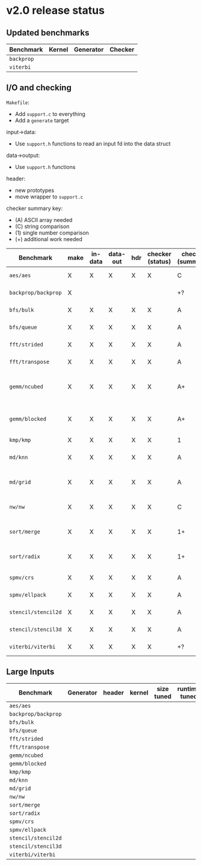 # v2.0 release status

## Updated benchmarks

Benchmark | Kernel | Generator | Checker
--------- | ------ | --------- | -------
`backprop` | | |
`viterbi` | | |

## I/O and checking
`Makefile`:
 - Add `support.c` to everything
 - Add a `generate` target

input->data:
 - Use `support.h` functions to read an input fd into the data struct

data->output:
 - Use `support.h` functions

header:
 - new prototypes
 - move wrapper to `support.c`

checker summary key:
 - (A) ASCII array needed
 -  (C) string comparison
 - (1) single number comparison
 - (+) additional work needed

Benchmark | make | in-data | data-out | hdr | checker (status) | checker (summary) | checker (description)
--------- | ---- | ------- | -------- | --- | ---------------- | ----------------- | ---------------------
`aes/aes` |X|X|X|X|X|C|string compare
`backprop/backprop` |X| | | | |+?|(more work needed)
`bfs/bulk` |X|X|X|X|X|A|horizon counts
`bfs/queue` |X|X|X|X|X|A|horizon counts
`fft/strided` |X|X|X|X|X|A|compare array ±eps
`fft/transpose` |X|X|X|X|X|A|compare array ±eps
`gemm/ncubed` |X|X|X|X|X|A+|compare matrix ±eps; change data type to float
`gemm/blocked` |X|X|X|X|X|A+|compare matrix ±eps; change data type to float
`kmp/kmp` |X|X|X|X|X|1|match count
`md/knn` |X|X|X|X|X|A|compare positions ±eps
`md/grid` |X|X|X|X|X|A|compare positions ±eps
`nw/nw` |X|X|X|X|X|C|Compare aligned sequences
`sort/merge` |X|X|X|X|X|1+|Check sortedness and sum
`sort/radix` |X|X|X|X|X|1+|Check sortedness and sum
`spmv/crs` |X|X|X|X|X|A|Compare vector ±eps
`spmv/ellpack` |X|X|X|X|X|A|Compare vector ±eps
`stencil/stencil2d` |X|X|X|X|X|A|Compare matrix
`stencil/stencil3d` |X|X|X|X|X|A|Compare matrix
`viterbi/viterbi` |X|X|X|X|X|+?|(more work needed)

## Large Inputs
Benchmark | Generator | header | kernel | size tuned | runtime tuned
--------- | --------- | ------ | ------ | ---------- | -------------
`aes/aes` | | | | |
`backprop/backprop` | | | | |
`bfs/bulk` | | | | |
`bfs/queue` | | | | |
`fft/strided` | | | | |
`fft/transpose` | | | | |
`gemm/ncubed` | | | | |
`gemm/blocked` | | | | |
`kmp/kmp` | | | | |
`md/knn` | | | | |
`md/grid` | | | | |
`nw/nw` | | | | |
`sort/merge` | | | | |
`sort/radix` | | | | |
`spmv/crs` | | | | |
`spmv/ellpack` | | | | |
`stencil/stencil2d` | | | | |
`stencil/stencil3d` | | | | |
`viterbi/viterbi` | | | | |

